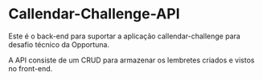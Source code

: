 # Callendar-Challenge-API

Este é o back-end para suportar a aplicação callendar-challenge para desafio técnico da Opportuna.

A API consiste de um CRUD para armazenar os lembretes criados e vistos no front-end.